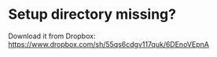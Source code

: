 # Setup directory missing?

Download it from Dropbox:
https://www.dropbox.com/sh/55qs6cdgv117quk/6DEnoVEpnA

